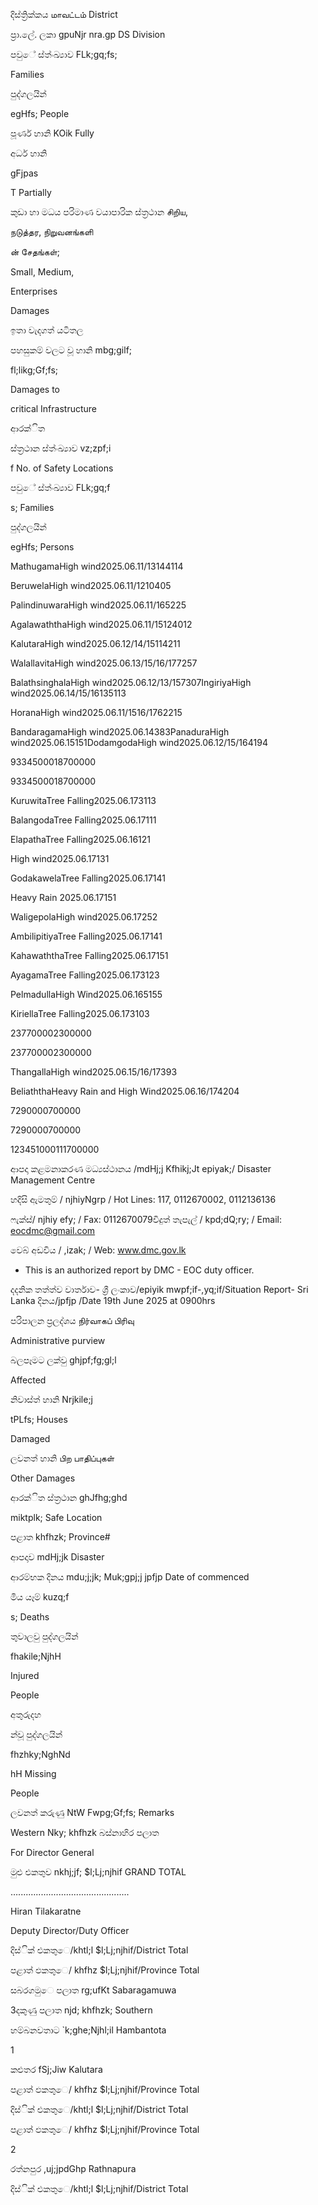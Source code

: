 දිස්ත්‍රික්කය மாவட்டம் District

ප්‍රා.ලේ. ලකා gpuNjr nra.gp DS Division

පවුේ ස්ත්‍ංඛ්‍යාව FLk;gq;fs;

Families

පුද්ගලයින්

egHfs; People

පූර්ණ හානි KOik Fully

අර්ධ හානි

gFjpas

T Partially

කුඩා හා මධය පරිමාණ වයාපාරික ස්ත්‍රථාන சிறிய,

நடுத்தர, நிறுவனங்களி

ன் சேதங்கள்;

Small, Medium,

Enterprises

Damages

ඉතා වැදගත් යටිතල

පහසුකම් වලට වූ හානි mbg;gilf;

fl;likg;Gf;fs;

Damages to

critical Infrastructure

ආරක්ිත

ස්ත්‍රථාන ස්ත්‍ංඛ්‍යාව vz;zpf;i

f No. of Safety Locations

පවුේ ස්ත්‍ංඛ්‍යාව FLk;gq;f

s; Families

පුද්ගලයින්

egHfs; Persons

MathugamaHigh wind2025.06.11/13144114

BeruwelaHigh wind2025.06.11/1210405

PalindinuwaraHigh wind2025.06.11/165225

AgalawaththaHigh wind2025.06.11/15124012

KalutaraHigh wind2025.06.12/14/15114211

WalallavitaHigh wind2025.06.13/15/16/177257

BalathsinghalaHigh wind2025.06.12/13/157307IngiriyaHigh wind2025.06.14/15/16135113

HoranaHigh wind2025.06.11/1516/1762215

BandaragamaHigh wind2025.06.14383PanaduraHigh wind2025.06.15151DodamgodaHigh wind2025.06.12/15/164194

9334500018700000

9334500018700000

KuruwitaTree Falling2025.06.173113

BalangodaTree Falling2025.06.17111

ElapathaTree Falling2025.06.16121

High wind2025.06.17131

GodakawelaTree Falling2025.06.17141

Heavy Rain 2025.06.17151

WaligepolaHigh wind2025.06.17252

AmbilipitiyaTree Falling2025.06.17141

KahawaththaTree Falling2025.06.17151

AyagamaTree Falling2025.06.173123

PelmadullaHigh Wind2025.06.165155

KiriellaTree Falling2025.06.173103

237700002300000

237700002300000

ThangallaHigh wind2025.06.15/16/17393

BeliaththaHeavy Rain and High Wind2025.06.16/174204

7290000700000

7290000700000

123451000111700000

ආපදා කළමනාකරණ මධ්‍යස්ථානය /mdHj;j Kfhikj;Jt epiyak;/ Disaster Management Centre

හදිසි ඇමතුම් / njhiyNgrp / Hot Lines: 117, 0112670002, 0112136136

ෆැක්ස්/ njhiy efy; / Fax: 0112670079විදුත් තැපැල් / kpd;dQ;ry; / Email: eocdmc@gmail.com

වෙබ් අඩවිය / ,izak; / Web: www.dmc.gov.lk

* This is an authorized report by DMC - EOC duty officer.

දදනික තත්ත්ව වාර්තාව- ශ්‍රී ලංකාව/epiyik mwpf;if-,yq;if/Situation Report- Sri Lanka දිනය/jpfjp /Date 19th June 2025 at 0900hrs

පරිපාලන ප්‍රලද්ශය நிர்வாகப் பிரிவு

Administrative purview

බලපෑමට ලක්වු ghjpf;fg;gl;l

Affected

නිවාස්ත්‍ හානි Nrjkile;j

tPLfs; Houses

Damaged

ලවනත් හානි பிற பாதிப்புகள்

Other Damages

ආරක්ිත ස්ත්‍රථාන ghJfhg;ghd

miktplk; Safe Location

පළාත khfhzk; Province#

ආපදාව mdHj;jk Disaster

ආරම්භක දිනය mdu;j;jk; Muk;gpj;j jpfjp Date of commenced

මිය යෑම් kuzq;f

s; Deaths

තුවාලවු පුද්ගලයින්

fhakile;NjhH

Injured

People

අතුරුදහ

න්වූ පුද්ගලයින්

fhzhky;NghNd

hH Missing

People

ලවනත් කරුණු NtW Fwpg;Gf;fs; Remarks

Western Nky; khfhzk බස්නාහිර පලාත

For Director General

මුළු එකතුව nkhj;jf; $l;Lj;njhif GRAND TOTAL

…....….....................................

Hiran Tilakaratne

Deputy Director/Duty Officer

දිස්ික් එකතුෙ/khtl;l $l;Lj;njhif/District Total

පළාත් ඵකතුෙ/ khfhz $l;Lj;njhif/Province Total

සබරගමුෙ පලාත rg;ufKt Sabaragamuwa

3දකුණු පලාත njd; khfhzk; Southern

හම්බනවතාට `k;ghe;Njhl;il Hambantota

1

කළුතර fSj;Jiw Kalutara

පළාත් ඵකතුෙ/ khfhz $l;Lj;njhif/Province Total

දිස්ික් එකතුෙ/khtl;l $l;Lj;njhif/District Total

පළාත් ඵකතුෙ/ khfhz $l;Lj;njhif/Province Total

2

රත්නපුර ,uj;jpdGhp Rathnapura

දිස්ික් එකතුෙ/khtl;l $l;Lj;njhif/District Total